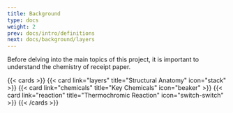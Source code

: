 ```yaml
---
title: Background
type: docs
weight: 2
prev: docs/intro/definitions
next: docs/background/layers
---
```


<!--- COMPLETE --->

Before delving into the main topics of this project, it is important to understand the chemistry of receipt paper.

{{< cards >}}
  {{< card link="layers" title="Structural Anatomy" icon="stack" >}}
  {{< card link="chemicals" title="Key Chemicals" icon="beaker" >}}
  {{< card link="reaction" title="Thermochromic Reaction" icon="switch-switch" >}}
{{< /cards >}}